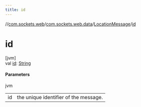 ```yaml
---
title: id
---
```

//[com.sockets.web](../../../index.html)/[com.sockets.web.data](../index.html)/[LocationMessage](index.html)/[id](id.html)



# id



[jvm]\
val [id](id.html): [String](https://kotlinlang.org/api/latest/jvm/stdlib/kotlin/-string/index.html)



#### Parameters


jvm

| | |
|---|---|
| id | the unique identifier of the message. |




